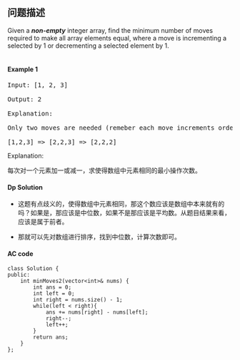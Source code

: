 ## 问题描述


Given a ***non-empty*** integer array, find the minimum number of moves required to make all array elements equal, where a move is incrementing a selected by 1 or decrementing a selected element by 1.</br>
<br>

#### Example 1
<pre>
Input: [1, 2, 3] </br>
Output: 2</br>
Explanation:<br>
Only two moves are needed (remeber each move increments ordecrements one element):<br>
[1,2,3] => [2,2,3] => [2,2,2]
</pre>

Explanation: </br>

每次对一个元素加一或减一，求使得数组中元素相同的最小操作次数。


#### Dp Solution

* 这题有点歧义的，使得数组中元素相同，那这个数应该是数组中本来就有的吗？如果是，那应该是中位数，如果不是那应该是平均数。从题目结果来看，应该是属于前者。

* 那就可以先对数组进行排序，找到中位数，计算次数即可。
#### AC code

```
class Solution {
public:
    int minMoves2(vector<int>& nums) {
        int ans = 0;
        int left = 0;
        int right = nums.size() - 1;
        while(left < right){
            ans += nums[right] - nums[left];
            right--;
            left++;
        }
        return ans;
    }
};


